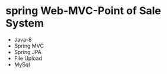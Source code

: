 # spring Web-MVC-Point of Sale System
<ul> 
  <li>Java-8</li>
   <li>Spring MVC</li>
   <li>Spring JPA</li>
   <li>File Upload</li>
   <li>MySql</li>
  <ul>
